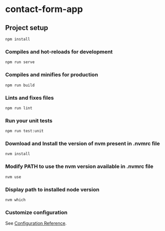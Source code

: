 # contact-form-app

## Project setup
```
npm install
```

### Compiles and hot-reloads for development
```
npm run serve
```

### Compiles and minifies for production
```
npm run build
```

### Lints and fixes files
```
npm run lint
```

### Run your unit tests
```
npm run test:unit
```

### Download and Install the version of nvm present in .nvmrc file
```
nvm install
```

### Modify PATH to use the nvm version available in .nvmrc file
```
nvm use
```

### Display path to installed node version
```
nvm which
```

### Customize configuration
See [Configuration Reference](https://cli.vuejs.org/config/).
